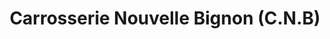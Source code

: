 ---
title: "Carrosserie Nouvelle Bignon (C.N.B)"
url: /les-andelys/carrosserie-nouvelle-bignon-c-n-b/
shop: Autowerkstatt
---